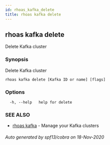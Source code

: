 ```yaml
---
id: rhoas_kafka_delete
title: rhoas kafka delete
---
```

## rhoas kafka delete

Delete Kafka cluster

### Synopsis

Delete Kafka cluster

```
rhoas kafka delete [Kafka ID or name] [flags]
```

### Options

```
  -h, --help   help for delete
```

### SEE ALSO

* [rhoas kafka](rhoas_kafka.md)	 - Manage your Kafka clusters

###### Auto generated by spf13/cobra on 18-Nov-2020

